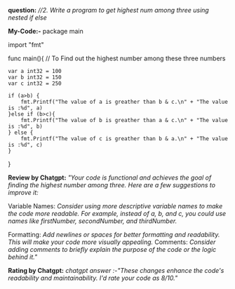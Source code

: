 **question:**
*//2. Write a program to get highest num among three using nested if else*

**My-Code:-**
package main

import "fmt"

func main(){
    // To Find out the highest number among these three numbers
	
	var a int32 = 100
	var b int32 = 150
	var c int32 = 250
	
	if (a>b) {
		fmt.Printf("The value of a is greather than b & c.\n" + "The value is :%d", a)
	}else if (b>c){
		fmt.Printf("The value of b is greather than a & c.\n" + "The value is :%d", b)
	} else {
		fmt.Printf("The value of c is greather than b & a.\n" + "The value is :%d", c)
	} 
	
}

**Review by Chatgpt:**
*"Your code is functional and achieves the goal of finding the highest number among three. Here are a few suggestions to improve it:*

Variable Names:
*Consider using more descriptive variable names to make the code more readable. For example, instead of a, b, and c, you could use names like firstNumber, secondNumber, and thirdNumber.*

Formatting:
*Add newlines or spaces for better formatting and readability. This will make your code more visually appealing.*
Comments:
*Consider adding comments to briefly explain the purpose of the code or the logic behind it."*

**Rating by Chatgpt:**
*chatgpt answer :-"These changes enhance the code's readability and maintainability. I'd rate your code as 8/10."*
